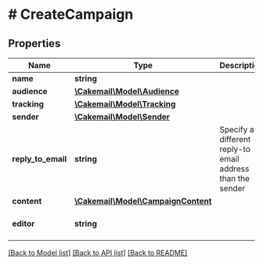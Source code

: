 # # CreateCampaign

## Properties

Name | Type | Description | Notes
------------ | ------------- | ------------- | -------------
**name** | **string** |  | 
**audience** | [**\Cakemail\Model\Audience**](Audience.md) |  | [optional] 
**tracking** | [**\Cakemail\Model\Tracking**](Tracking.md) |  | [optional] 
**sender** | [**\Cakemail\Model\Sender**](Sender.md) |  | [optional] 
**reply_to_email** | **string** | Specify a different reply-to email address than the sender | [optional] 
**content** | [**\Cakemail\Model\CampaignContent**](CampaignContent.md) |  | [optional] 
**editor** | **string** |  | [optional] [default to 'bee']

[[Back to Model list]](../../README.md#documentation-for-models) [[Back to API list]](../../README.md#documentation-for-api-endpoints) [[Back to README]](../../README.md)


